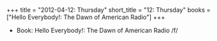 +++
title = "2012-04-12: Thursday"
short_title = "12: Thursday"
books = ["Hello Everybody!: The Dawn of American Radio"]
+++


* Book: Hello Everybody!: The Dawn of American Radio /f/
